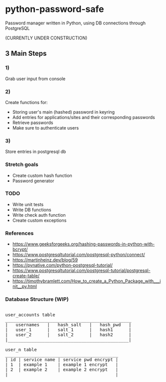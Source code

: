 # python-password-safe
Password manager written in Python, using DB connections through PostgreSQL

(CURRENTLY UNDER CONSTRUCTION)

## 3 Main Steps

### 1)
Grab user input from console

### 2)
Create functions for:
- Storing user's main (hashed) password in keyring
- Add entries for applications/sites and their corresponding passwords
- Retrieve passwords
- Make sure to authenticate users

### 3)
Store entries in postgresql db

### Stretch goals
- Create custom hash function
- Password generator

### TODO
- Write unit tests
- Write DB functions
- Write check auth function
- Create custom exceptions

### References
- https://www.geeksforgeeks.org/hashing-passwords-in-python-with-bcrypt/
- https://www.postgresqltutorial.com/postgresql-python/connect/
- https://martinheinz.dev/blog/59
- https://pynative.com/python-postgresql-tutorial/
- https://www.postgresqltutorial.com/postgresql-tutorial/postgresql-create-table/
- https://timothybramlett.com/How_to_create_a_Python_Package_with___init__py.html

### Database Structure (WIP)
<pre>

user_accounts table
________________________________________________
|   usernames   |   hash_salt   |   hash_pwd   |
|   user_1      |   salt_1      |   hash1      |
|   user_2      |   salt_2      |   hash2      |
|______________________________________________|

user_n table
___________________________________________
| id | service name | service pwd encrypt |
| 1  | example 1    | example 1 encrypt   |
| 2  | example 2    | example 2 encrypt   |
|_________________________________________|
</pre>